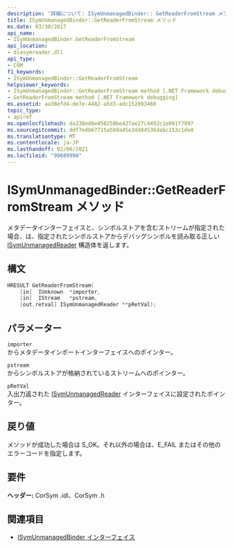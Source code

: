 ```yaml
---
description: '詳細について: ISymUnmanagedBinder:: GetReaderFromStream メソッド'
title: ISymUnmanagedBinder::GetReaderFromStream メソッド
ms.date: 03/30/2017
api_name:
- ISymUnmanagedBinder.GetReaderFromStream
api_location:
- diasymreader.dll
api_type:
- COM
f1_keywords:
- ISymUnmanagedBinder::GetReaderFromStream
helpviewer_keywords:
- ISymUnmanagedBinder::GetReaderFromStream method [.NET Framework debugging]
- GetReaderFromStream method [.NET Framework debugging]
ms.assetid: aa38efd4-de7e-4482-a5d3-adc152093460
topic_type:
- apiref
ms.openlocfilehash: da238ed8e450250be427ae27c4492c1e091f7997
ms.sourcegitcommit: ddf7edb67715a5b9a45e3dd44536dabc153c1de0
ms.translationtype: MT
ms.contentlocale: ja-JP
ms.lasthandoff: 02/06/2021
ms.locfileid: "99689990"
---
```

# <a name="isymunmanagedbindergetreaderfromstream-method"></a>ISymUnmanagedBinder::GetReaderFromStream メソッド

メタデータインターフェイスと、シンボルストアを含むストリームが指定された場合、は、指定されたシンボルストアからデバッグシンボルを読み取る正しい [ISymUnmanagedReader](isymunmanagedreader-interface.md) 構造体を返します。  
  
## <a name="syntax"></a>構文  
  
```cpp  
HRESULT GetReaderFromStream(  
    [in]  IUnknown  *importer,  
    [in]  IStream   *pstream,  
    [out,retval] ISymUnmanagedReader **pRetVal);  
```  
  
## <a name="parameters"></a>パラメーター  

 `importer`  
 からメタデータインポートインターフェイスへのポインター。  
  
 `pstream`  
 からシンボルストアが格納されているストリームへのポインター。  
  
 `pRetVal`  
 入出力返された [ISymUnmanagedReader](isymunmanagedreader-interface.md) インターフェイスに設定されたポインター。  
  
## <a name="return-value"></a>戻り値  

 メソッドが成功した場合は S_OK。それ以外の場合は、E_FAIL またはその他のエラーコードを指定します。  
  
## <a name="requirements"></a>要件  

 **ヘッダー:** CorSym .idl、CorSym .h  
  
## <a name="see-also"></a>関連項目

- [ISymUnmanagedBinder インターフェイス](isymunmanagedbinder-interface.md)
